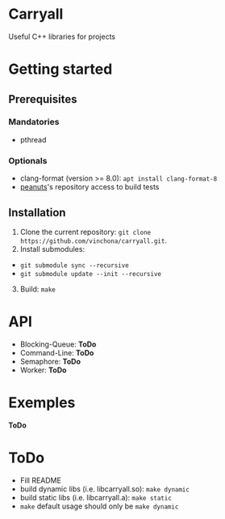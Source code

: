 # Carryall
Useful C++ libraries for projects

# Getting started
## Prerequisites
### Mandatories  
* pthread

### Optionals
* clang-format (version >= 8.0): `apt install clang-format-8`
* [peanuts](https://gitlab.com/kimye/peanuts)'s repository access to build tests

## Installation
1. Clone the current repository: `git clone https://github.com/vinchona/carryall.git`. 
2. Install submodules:
* `git submodule sync --recursive`
* `git submodule update --init --recursive`
3. Build: `make`

# API
* Blocking-Queue: **ToDo**
* Command-Line: **ToDo**
* Semaphore: **ToDo**
* Worker: **ToDo**

# Exemples
**ToDo**

# ToDo
- Fill README
- build dynamic libs (i.e. libcarryall.so): `make dynamic`
- build static libs (i.e. libcarryall.a): `make static`
- `make` default usage should only be `make dynamic`
